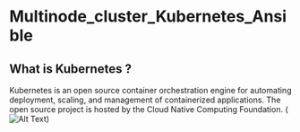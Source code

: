 # Multinode_cluster_Kubernetes_Ansible
## What is Kubernetes ?
Kubernetes is an open source container orchestration engine for automating deployment, scaling, and management of containerized applications. The open source project is hosted by the Cloud Native Computing Foundation.
(![Alt Text](https://media.giphy.com/media/vFKqnCdLPNOKc/giphy.gif))


